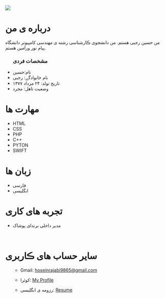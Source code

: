 <img src="https://avatars.githubusercontent.com/u/80152939?s=400&u=0c7bc6e5e0009172e33d633eda31ae42edb435ef&v=4"/>

 <h1> درباره ی من</h1>
  <p> من حسین رجبی هستم. من دانشجوی ڪارشناسی رشته ی مهندسی کامپیوتر دانشگاه پیام نور ورامین هستم.</p>
  
  <ul>
    <h3> مشخصات فردی</h3>
  <li>نام:حسین</li>
  <li>نام خانوادگے: رجبی</li>
  <li>تاریخ تولد: ۲۴ مرداد ۱۳۷۷</li>
  <li>وضعیت تاهل: مجرد</li>

</ul>

  
<h1>مهارت ها</h1>

<ul>
  <li>HTML</li>
  <li>CSS</li>
 <li>PHP</li>
<li>C++</li>
 <li>PYTON</li>
 <li>SWIFT</li>

</ul>
<h1> زبان ها</h1>
<ul>
  <li>فارسی</li>
    <li>انگلیسی</li>
</ul>

<h1> تجربه های کاری </h1>
<ul>
   <li>مدیر داخلی برندای پوشاک</li>
</ul>

<br/>

<h1> سایر حساب های ڪاربری </h1>
<ul>
 

 
 -  Gmail: hoseinrajabi9865@gmail.com

   - کوئرا: <a href="https://quera.ir/profile/nazaninmansori">My Profile</a>

   - رزومه ی انگلیسی: <a href=""> Resume </a>
</ul>
